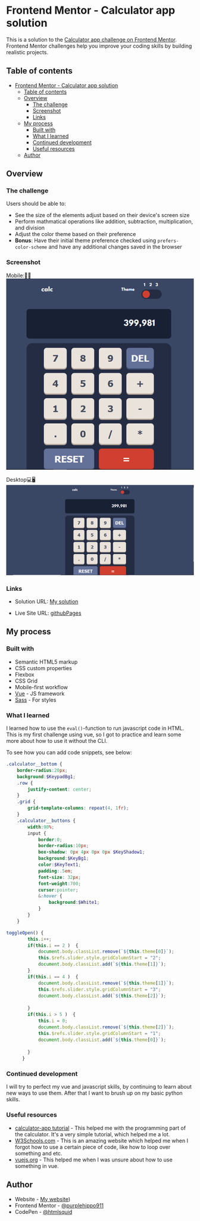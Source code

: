 # Frontend Mentor - Calculator app solution

This is a solution to the [Calculator app challenge on Frontend Mentor](https://www.frontendmentor.io/challenges/calculator-app-9lteq5N29). Frontend Mentor challenges help you improve your coding skills by building realistic projects. 

## Table of contents

- [Frontend Mentor - Calculator app solution](#frontend-mentor---calculator-app-solution)
  - [Table of contents](#table-of-contents)
  - [Overview](#overview)
    - [The challenge](#the-challenge)
    - [Screenshot](#screenshot)
    - [Links](#links)
  - [My process](#my-process)
    - [Built with](#built-with)
    - [What I learned](#what-i-learned)
    - [Continued development](#continued-development)
    - [Useful resources](#useful-resources)
  - [Author](#author)

## Overview

### The challenge

Users should be able to:

- See the size of the elements adjust based on their device's screen size
- Perform mathmatical operations like addition, subtraction, multiplication, and division
- Adjust the color theme based on their preference
- **Bonus**: Have their initial theme preference checked using `prefers-color-scheme` and have any additional changes saved in the browser

### Screenshot

Mobile:📱📱
![Mobile](./design/mobileScreenshot.png/)

Desktop💻🖥
![Desktop](./design/desktopScreenshot.png/)


### Links

- Solution URL: [My solution](https://www.frontendmentor.io/solutions/calculator-app-with-vue-and-sass-odRtLkzEhc)

- Live Site URL: [githubPages](https://purplehippo911.github.io/calculatorApp/)

## My process

### Built with

- Semantic HTML5 markup
- CSS custom properties
- Flexbox
- CSS Grid
- Mobile-first workflow
- [Vue](https://vuejs.org/) - JS framework
- [Sass](https://sass-lang.com/) - For styles

### What I learned

I learned how to use the `eval()`-function to run javascript code in HTML. This is my first challenge using vue, so I got to practice and learn some more about how to use it without the CLI. 

To see how you can add code snippets, see below:


```scss
.calculator__bottom {
    border-radius:20px;
    background:$KeypadBg1;
    .row {
        justify-content: center;
    }
    .grid {
        grid-template-columns: repeat(4, 1fr);
    }
    .calculator__buttons {
        width:90%;
        input {
            border:0;
            border-radius:10px;
            box-shadow: 0px 4px 0px 0px $KeyShadow1;
            background:$KeyBg1;
            color:$KeyText1;
            padding:.5em;
            font-size: 32px;
            font-weight:700;
            cursor:pointer;
            &:hover {
                background:$White1;
            }
        }
    }
```
```js
toggleOpen() {
        this.i++;
        if(this.i == 2 )  {
            document.body.classList.remove(`${this.theme[0]}`);
            this.$refs.slider.style.gridColumnStart = "2";
            document.body.classList.add(`${this.theme[1]}`);
        }
        if(this.i == 4 )  {
            document.body.classList.remove(`${this.theme[1]}`);
            this.$refs.slider.style.gridColumnStart = "3";
            document.body.classList.add(`${this.theme[2]}`);
            
        }
        if(this.i > 5 )  {
            this.i = 0;
            document.body.classList.remove(`${this.theme[2]}`);
            this.$refs.slider.style.gridColumnStart = "1";
            document.body.classList.add(`${this.theme[0]}`);
    
        }
      }
```


### Continued development

I will try to perfect my vue and javascript skills, by continuing to learn about new ways to use them. After that I want to brush up on my basic python skills.

### Useful resources

- [calculator-app tutorial](https://www.youtube.com/watch?v=QS6Y0ezhyCs) - This helped me with the programming part of the calculator. It's a very simple tutorial, which helped me a lot. 
- [W3Schools.com](https://www.w3schools.com) - This is an amazing website which helped me when I forgot how to use a certain piece of code, like how to loop over something and etc. 
- [vuejs.org](https://vuejs.org/guide/essentials/) - This helped me when I was unsure about how to use something in vue.

## Author

- Website - [My website](https://purplehippo911.github.io/website/))
- Frontend Mentor - [@purplehippo911](https://www.frontendmentor.io/profile/purplehippo911)
- CodePen - [@htmlsquid](https://codepen.io/htmlsquid)
